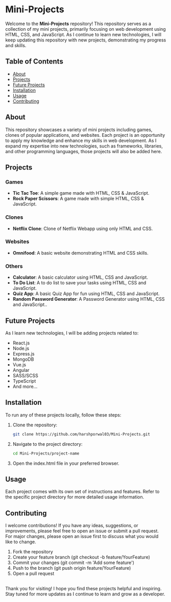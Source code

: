 # Mini-Projects

Welcome to the **Mini-Projects** repository! This repository serves as a collection of my mini projects, primarily focusing on web development using HTML, CSS, and JavaScript. As I continue to learn new technologies, I will keep updating this repository with new projects, demonstrating my progress and skills.

## Table of Contents

- [About](#about)
- [Projects](#projects)
- [Future Projects](#future-projects)
- [Installation](#installation)
- [Usage](#usage)
- [Contributing](#contributing)

## About

This repository showcases a variety of mini projects including games, clones of popular applications, and websites. Each project is an opportunity to apply my knowledge and enhance my skills in web development. As I expand my expertise into new technologies, such as frameworks, libraries, and other programming languages, those projects will also be added here.

## Projects

### Games
- **Tic Tac Toe**: A simple game made with HTML, CSS & JavaScript.
- **Rock Paper Scissors**: A game made with simple HTML, CSS & JavaScript.

### Clones
- **Netflix Clone**: Clone of Netflix Webapp using only HTML and CSS.

### Websites
- **Omnifood**: A basic website demonstrating HTML and CSS skills.

### Others
- **Calculator**: A basic calculator using HTML, CSS and JavaScript.
- **To Do List**: A to do list to save your tasks using HTML, CSS and JavaScript.
- **Quiz App**: A basic Quiz App for fun using HTML, CSS and JavaScript.
- **Random Password Generator**: A Password Generator using HTML, CSS and JavaScript..

## Future Projects

As I learn new technologies, I will be adding projects related to:
- React.js
- Node.js
- Express.js
- MongoDB
- Vue.js
- Angular
- SASS/SCSS
- TypeScript
- And more...

## Installation

To run any of these projects locally, follow these steps:

1. Clone the repository:
    ```sh
    git clone https://github.com/harshporwal03/Mini-Projects.git
2. Navigate to the project directory:
    ```sh
    cd Mini-Projects/project-name
3. Open the index.html file in your preferred browser.

## Usage

Each project comes with its own set of instructions and features. Refer to the specific project directory for more detailed usage information.

## Contributing

I welcome contributions! If you have any ideas, suggestions, or improvements, please feel free to open an issue or submit a pull request. For major changes, please open an issue first to discuss what you would like to change.
1. Fork the repository
2. Create your feature branch (git checkout -b feature/YourFeature)
3. Commit your changes (git commit -m 'Add some feature')
4. Push to the branch (git push origin feature/YourFeature)
5. Open a pull request

## 

Thank you for visiting! I hope you find these projects helpful and inspiring. Stay tuned for more updates as I continue to learn and grow as a developer.

